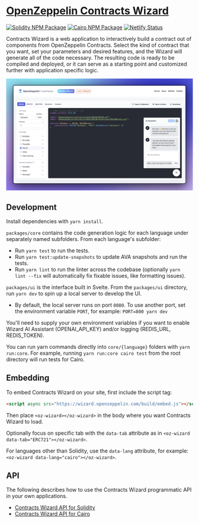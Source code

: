 # [OpenZeppelin Contracts Wizard](https://wizard.openzeppelin.com)

[![Solidity NPM Package](https://img.shields.io/npm/v/@openzeppelin/wizard?color=%234e5de4&label=%40openzeppelin%2Fwizard)](https://www.npmjs.com/package/@openzeppelin/wizard)
[![Cairo NPM Package](https://img.shields.io/npm/v/@openzeppelin/wizard-cairo?color=%23e55233&label=%40openzeppelin%2Fwizard-cairo)](https://www.npmjs.com/package/@openzeppelin/wizard-cairo)
[![Netlify Status](https://api.netlify.com/api/v1/badges/ca9b53e1-44eb-410d-aac7-31b2f5399b68/deploy-status)](https://app.netlify.com/sites/openzeppelin-contracts-wizard/deploys)

Contracts Wizard is a web application to interactively build a contract out of components from OpenZeppelin Contracts. Select the kind of contract that you want, set your parameters and desired features, and the Wizard will generate all of the code necessary. The resulting code is ready to be compiled and deployed, or it can serve as a starting point and customized further with application specific logic.

[![](./screenshot.png)](https://wizard.openzeppelin.com/)

## Development

Install dependencies with `yarn install`.

`packages/core` contains the code generation logic for each language under separately named subfolders. From each language's subfolder:
- Run `yarn test` to run the tests.
- Run `yarn test:update-snapshots` to update AVA snapshots and run the tests.
- Run `yarn lint` to run the linter across the codebase (optionally `yarn lint --fix` will automatically fix fixable issues, like formatting issues).

`packages/ui` is the interface built in Svelte. From the `packages/ui` directory, run `yarn dev` to spin up a local server to develop the UI.
- By default, the local server runs on port `8080`. To use another port, set the environment variable `PORT`, for example: `PORT=800 yarn dev`

You'll need to supply your own environment variables if you want to enable Wizard AI Assistant (OPENAI_API_KEY) and/or logging (REDIS_URL, REDIS_TOKEN).

You can run yarn commands directly into `core/{language}` folders with `yarn run:core`.
For example, running `yarn run:core cairo test` from the root directory will run tests for Cairo.

## Embedding

To embed Contracts Wizard on your site, first include the script tag:

```html
<script async src="https://wizard.openzeppelin.com/build/embed.js"></script>
```

Then place `<oz-wizard></oz-wizard>` in the body where you want Contracts Wizard to load.

Optionally focus on specific tab with the `data-tab` attribute as in `<oz-wizard data-tab="ERC721"></oz-wizard>`.

For languages other than Solidity, use the `data-lang` attribute, for example: `<oz-wizard data-lang="cairo"></oz-wizard>`.

## API

The following describes how to use the Contracts Wizard programmatic API in your own applications.

- [Contracts Wizard API for Solidity](packages/core/solidity/README.md)
- [Contracts Wizard API for Cairo](packages/core/cairo/README.md)
